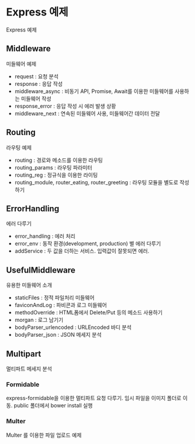 # Express 예제
Express 예제

## Middleware
미들웨어 예제

- request : 요청 분석
- response : 응답 작성
- middleware_async : 비동기 API, Promise, Await를 이용한 미들웨어를 사용하는 미들웨어 작성
- response_error : 응답 작성 시 에러 발생 상황
- middleware_next : 연속된 미들웨어 사용, 미들웨어간 데이터 전달


## Routing
라우팅 예제

- routing : 경로와 메소드를 이용한 라우팅
- routing_params : 라우팅 파라미터
- routing_reg : 정규식을 이용한 라이팅
- routing_module, router_eating, router_greeting : 라우팅 모듈을 별도로 작성하기

## ErrorHandling
에러 다루기

- error_handling : 에러 처리
- error_env : 동작 환경(development, production) 별 에러 다루기
- addService : 두 값을 더하는 서비스. 입력값이 잘못되면 에러.


## UsefulMiddleware
유용한 미들웨어 소개

- staticFiles : 정적 파일처리 미들웨어
- faviconAndLog : 파비콘과 로그 미들웨어
- methodOverride : HTML폼에서 Delete/Put 등의 메소드 사용하기
- morgan : 로그 남기기
- bodyParser_urlencoded : URLEncoded 바디 분석
- bodyParser_json : JSON 메세지 분석

## Multipart
멀티파트 메세지 분석

### Formidable
express-formidable을 이용한 멀티파트 요청 다루기. 임시 파일을 이미지 폴더로 이동. public 폴더에서 bower install 실행

### Multer
Multer 를 이용한 파일 업로드 예제
